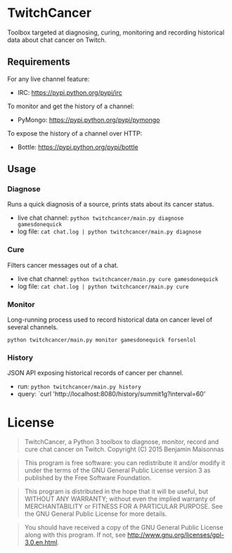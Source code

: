# TwitchCancer

Toolbox targeted at diagnosing, curing, monitoring and recording historical data
about chat cancer on Twitch.

## Requirements

For any live channel feature:
- IRC: https://pypi.python.org/pypi/irc

To monitor and get the history of a channel:
- PyMongo: https://pypi.python.org/pypi/pymongo

To expose the history of a channel over HTTP:
- Bottle: https://pypi.python.org/pypi/bottle

## Usage

### Diagnose

Runs a quick diagnosis of a source, prints stats about its cancer status.

- live chat channel: `python twitchcancer/main.py diagnose gamesdonequick`
- log file: `cat chat.log | python twitchcancer/main.py diagnose`

### Cure

Filters cancer messages out of a chat.

- live chat channel: `python twitchcancer/main.py cure gamesdonequick`
- log file: `cat chat.log | python twitchcancer/main.py cure`

### Monitor

Long-running process used to record historical data on cancer level of several channels.

`python twitchcancer/main.py monitor gamesdonequick forsenlol`

### History

JSON API exposing historical records of cancer per channel.

- run: `python twitchcancer/main.py history`
- query: `curl 'http://localhost:8080/history/summit1g?interval=60'

# License

> TwitchCancer, a Python 3 toolbox to diagnose, monitor, record and cure chat cancer on Twitch.
> Copyright (C) 2015 Benjamin Maisonnas

> This program is free software: you can redistribute it and/or modify
it under the terms of the GNU General Public License version 3 as published by
the Free Software Foundation.

> This program is distributed in the hope that it will be useful,
but WITHOUT ANY WARRANTY; without even the implied warranty of
MERCHANTABILITY or FITNESS FOR A PARTICULAR PURPOSE.  See the
GNU General Public License for more details.

> You should have received a copy of the GNU General Public License
along with this program.  If not, see <http://www.gnu.org/licenses/gpl-3.0.en.html>.

